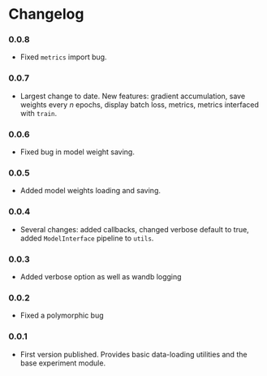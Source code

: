 

# Changelog 

### 0.0.8

- Fixed `metrics` import bug. 


### 0.0.7

- Largest change to date. New features: gradient accumulation, save weights every $n$ epochs, display batch loss, metrics, metrics interfaced with `train`. 

### 0.0.6

- Fixed bug in model weight saving. 

### 0.0.5
- Added model weights loading and saving. 

### 0.0.4 
- Several changes: added callbacks, changed verbose default to true, added `ModelInterface` pipeline to `utils`. 

### 0.0.3
- Added verbose option as well as wandb logging 

### 0.0.2
- Fixed a polymorphic bug 

### 0.0.1
- First version published. Provides basic data-loading utilities and the base experiment module. 


